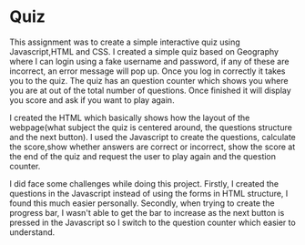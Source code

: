 # Quiz
This assignment was to create a simple interactive quiz using Javascript,HTML and CSS. I created a simple quiz based on Geography where I can login using a fake username and password, if any of these are incorrect, an error message will pop up. Once you log in correctly it takes you to the quiz. The quiz has an question counter which shows you where you are at out of the total number of questions. Once finished it will display you score and ask if you want to play again.

I created the HTML which basically shows how the layout of the webpage(what subject the quiz is centered around, the questions structure and the next button). I used the Javascript to create the questions, calculate the score,show whether answers are correct or incorrect, show the score at the end of the quiz and request the user to play again and the question counter.

I did face some challenges while doing this project. Firstly, I created the questions in the Javascript instead of using the forms in HTML structure, I found this much easier personally. Secondly, when trying to create the progress bar, I wasn't able to get the bar to increase as the next button is pressed in the Javascript so I switch to the question counter which easier to understand.
